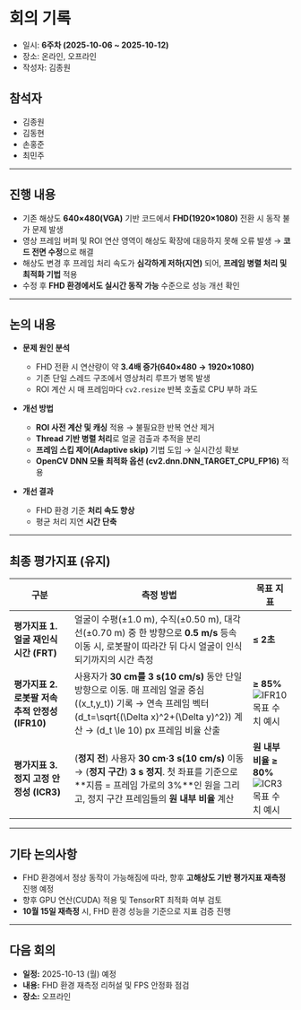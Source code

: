 # 회의 기록

* 일시: **6주차 (2025-10-06 ~ 2025-10-12)**
* 장소: 온라인, 오프라인
* 작성자: 김종원

## 참석자

* 김종원
* 김동현
* 손홍준
* 최민주

---

## 진행 내용

* 기존 해상도 **640×480(VGA)** 기반 코드에서 **FHD(1920×1080)** 전환 시 동작 불가 문제 발생
* 영상 프레임 버퍼 및 ROI 연산 영역이 해상도 확장에 대응하지 못해 오류 발생 → **코드 전면 수정**으로 해결
* 해상도 변경 후 프레임 처리 속도가 **심각하게 저하(지연)** 되어, **프레임 병렬 처리 및 최적화 기법** 적용
* 수정 후 **FHD 환경에서도 실시간 동작 가능** 수준으로 성능 개선 확인

---

## 논의 내용

* **문제 원인 분석**

  * FHD 전환 시 연산량이 약 **3.4배 증가(640×480 → 1920×1080)**
  * 기존 단일 스레드 구조에서 영상처리 루프가 병목 발생
  * ROI 계산 시 매 프레임마다 `cv2.resize` 반복 호출로 CPU 부하 과도
* **개선 방법**

  * **ROI 사전 계산 및 캐싱** 적용 → 불필요한 반복 연산 제거
  * **Thread 기반 병렬 처리**로 얼굴 검출과 추적을 분리
  * **프레임 스킵 제어(Adaptive skip)** 기법 도입 → 실시간성 확보
  * **OpenCV DNN 모듈 최적화 옵션 (cv2.dnn.DNN_TARGET_CPU_FP16)** 적용
* **개선 결과**

  * FHD 환경 기준 **처리 속도 향상**
  * 평균 처리 지연 **시간 단축**

---

## 최종 평가지표 (유지)

| 구분                                | 측정 방법                                                                                                                                                    | 목표 지표                                                         |
| --------------------------------- | -------------------------------------------------------------------------------------------------------------------------------------------------------- | ------------------------------------------------------------- |
| **평가지표 1. 얼굴 재인식 시간 (FRT)**       | 얼굴이 수평(±1.0 m), 수직(±0.50 m), 대각선(±0.70 m) 중 한 방향으로 **0.5 m/s** 등속 이동 시, 로봇팔이 따라간 뒤 다시 얼굴이 인식되기까지의 시간 측정                                                  | **≤ 2초**                                                      |
| **평가지표 2. 로봇팔 저속 추적 안정성 (IFR10)** | 사용자가 **30 cm를 3 s(10 cm/s)** 동안 단일 방향으로 이동. 매 프레임 얼굴 중심 ((x_t,y_t)) 기록 → 연속 프레임 벡터 (d_t=\sqrt{(\Delta x)^2+(\Delta y)^2}) 계산 → (d_t \le 10) px 프레임 비율 산출 | **≥ 85%**<br>![IFR10 목표 수치 예시](assets/IFR10_target.png)       |
| **평가지표 3. 정지 고정 안정성 (ICR3)**      | (**정지 전**) 사용자 **30 cm·3 s(10 cm/s)** 이동 → (**정지 구간**) **3 s 정지**. 첫 좌표를 기준으로 **지름 = 프레임 가로의 3%**인 원을 그리고, 정지 구간 프레임들의 **원 내부 비율** 계산                    | **원 내부 비율 ≥ 80%**<br>![ICR3 목표 수치 예시](assets/ICR3_target.png) |

---

## 기타 논의사항

* FHD 환경에서 정상 동작이 가능해짐에 따라, 향후 **고해상도 기반 평가지표 재측정** 진행 예정
* 향후 GPU 연산(CUDA) 적용 및 TensorRT 최적화 여부 검토
* **10월 15일 재측정** 시, FHD 환경 성능을 기준으로 지표 검증 진행

---

## 다음 회의

* **일정:** 2025-10-13 (월) 예정
* **내용:** FHD 환경 재측정 리허설 및 FPS 안정화 점검
* **장소:** 오프라인
